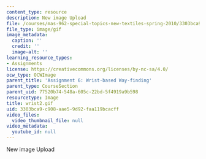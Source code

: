 ```yaml
---
content_type: resource
description: New image Upload
file: /courses/mas-962-special-topics-new-textiles-spring-2010/3303bca9c908aae59d92faa119bcacff_wrist2.gif
file_type: image/gif
image_metadata:
  caption: ''
  credit: ''
  image-alt: ''
learning_resource_types:
- Assignments
license: https://creativecommons.org/licenses/by-nc-sa/4.0/
ocw_type: OCWImage
parent_title: 'Assignment 6: Wrist-based Way-finding'
parent_type: CourseSection
parent_uid: 77520b74-548a-605c-22bd-5f4919a9b598
resourcetype: Image
title: wrist2.gif
uid: 3303bca9-c908-aae5-9d92-faa119bcacff
video_files:
  video_thumbnail_file: null
video_metadata:
  youtube_id: null
---
```

New image Upload